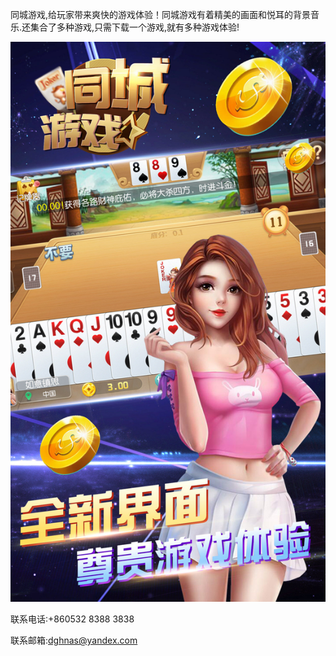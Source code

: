 同城游戏,给玩家带来爽快的游戏体验！同城游戏有着精美的画面和悦耳的背景音乐.还集合了多种游戏,只需下载一个游戏,就有多种游戏体验!

![](0x0ss.jpg)

联系电话:+860532 8388 3838

联系邮箱:dghnas@yandex.com
